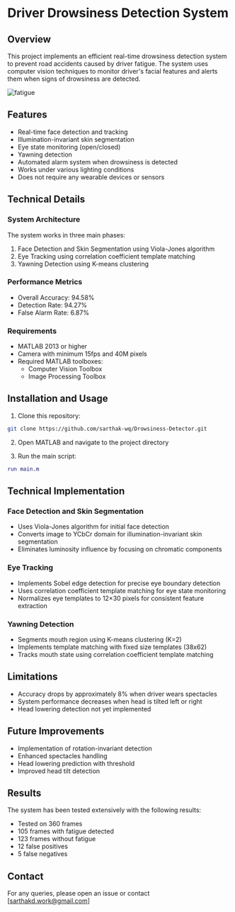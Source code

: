 # Driver Drowsiness Detection System

## Overview
This project implements an efficient real-time drowsiness detection system to prevent road accidents caused by driver fatigue. The system uses computer vision techniques to monitor driver's facial features and alerts them when signs of drowsiness are detected.

![fatigue](https://github.com/user-attachments/assets/092dc232-8d90-4bc3-aeda-19a5cf51e33a)

## Features
- Real-time face detection and tracking
- Illumination-invariant skin segmentation
- Eye state monitoring (open/closed)
- Yawning detection
- Automated alarm system when drowsiness is detected
- Works under various lighting conditions
- Does not require any wearable devices or sensors

## Technical Details

### System Architecture
The system works in three main phases:
1. Face Detection and Skin Segmentation using Viola-Jones algorithm
2. Eye Tracking using correlation coefficient template matching
3. Yawning Detection using K-means clustering

### Performance Metrics
- Overall Accuracy: 94.58%
- Detection Rate: 94.27%
- False Alarm Rate: 6.87%

### Requirements
- MATLAB 2013 or higher
- Camera with minimum 15fps and 40M pixels
- Required MATLAB toolboxes:
  - Computer Vision Toolbox
  - Image Processing Toolbox

## Installation and Usage

1. Clone this repository:
```bash
git clone https://github.com/sarthak-wq/Drowsiness-Detector.git
```

2. Open MATLAB and navigate to the project directory

3. Run the main script:
```matlab
run main.m
```

## Technical Implementation

### Face Detection and Skin Segmentation
- Uses Viola-Jones algorithm for initial face detection
- Converts image to YCbCr domain for illumination-invariant skin segmentation
- Eliminates luminosity influence by focusing on chromatic components

### Eye Tracking
- Implements Sobel edge detection for precise eye boundary detection
- Uses correlation coefficient template matching for eye state monitoring
- Normalizes eye templates to 12×30 pixels for consistent feature extraction

### Yawning Detection
- Segments mouth region using K-means clustering (K=2)
- Implements template matching with fixed size templates (38x62)
- Tracks mouth state using correlation coefficient template matching

## Limitations
- Accuracy drops by approximately 8% when driver wears spectacles
- System performance decreases when head is tilted left or right
- Head lowering detection not yet implemented

## Future Improvements
- Implementation of rotation-invariant detection
- Enhanced spectacles handling
- Head lowering prediction with threshold
- Improved head tilt detection

## Results
The system has been tested extensively with the following results:
- Tested on 360 frames
- 105 frames with fatigue detected
- 123 frames without fatigue
- 12 false positives
- 5 false negatives


## Contact
For any queries, please open an issue or contact [sarthakd.work@gmail.com]
